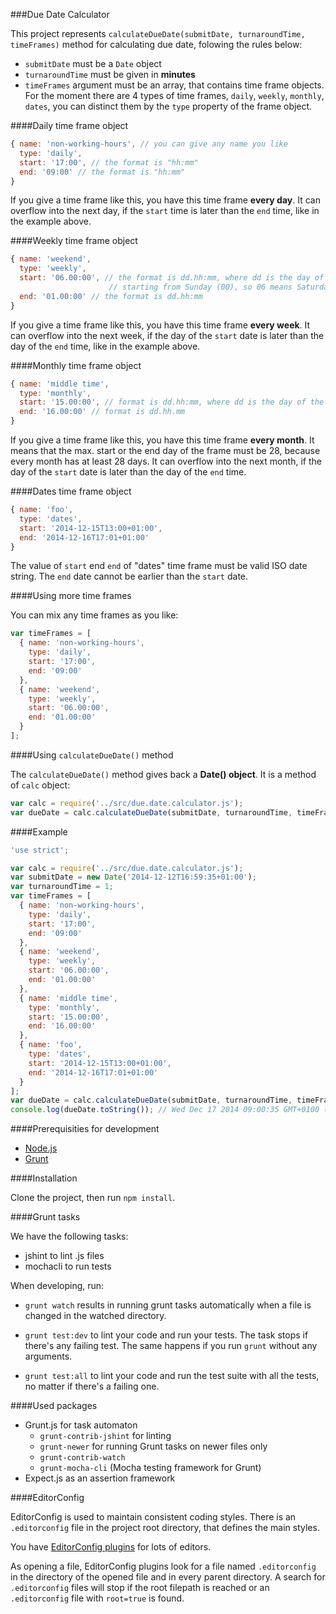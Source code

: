 ###Due Date Calculator

This project represents `calculateDueDate(submitDate, turnaroundTime, timeFrames)` method for calculating due date, folowing the rules below:

- `submitDate` must be a `Date` object
- `turnaroundTime` must be given in **minutes**
- `timeFrames` argument must be an array, that contains time frame objects. For the moment there are 4 types of time frames, `daily`, `weekly`, `monthly`, `dates`, you can distinct them by the `type` property of the frame object.

####Daily time frame object
```js
{ name: 'non-working-hours', // you can give any name you like
  type: 'daily',
  start: '17:00', // the format is "hh:mm"
  end: '09:00' // the format is "hh:mm"
}
```
If you give a time frame like this, you have this time frame **every day**. It can overflow into the next day, if the `start` time is later than the `end` time, like in the example above.

####Weekly time frame object
```js
{ name: 'weekend',
  type: 'weekly',
  start: '06.00:00', // the format is dd.hh:mm, where dd is the day of the week
                      // starting from Sunday (00), so 06 means Saturday
  end: '01.00:00' // the format is dd.hh:mm
}
```
If you give a time frame like this, you have this time frame **every week**. It can overflow into the next week, if the day of the `start` date is later than the day of the `end` time, like in the example above.

####Monthly time frame object
```js
{ name: 'middle time',
  type: 'monthly',
  start: '15.00:00', // format is dd.hh:mm, where dd is the day of the month
  end: '16.00:00' // format is dd.hh.mm
}
```
If you give a time frame like this, you have this time frame **every month**. It means that the max. start or the end day of the frame must be 28, because every month has at least 28 days. It can overflow into the next month, if the day of the `start` date is later than the day of the `end` time.

####Dates time frame object
```js
{ name: 'foo',
  type: 'dates',
  start: '2014-12-15T13:00+01:00',
  end: '2014-12-16T17:01+01:00'
}
```

The value of `start` end `end` of "dates" time frame must be valid ISO date string. The `end` date cannot be earlier than the `start` date.

####Using more time frames

You can mix any time frames as you like:

```js
var timeFrames = [
  { name: 'non-working-hours',
    type: 'daily',
    start: '17:00',
    end: '09:00'
  },
  { name: 'weekend',
    type: 'weekly',
    start: '06.00:00',
    end: '01.00:00'
  }
];
```

####Using `calculateDueDate()` method

The `calculateDueDate()` method gives back a **Date() object**. It is a method of `calc` object:

```js
var calc = require('../src/due.date.calculator.js');
var dueDate = calc.calculateDueDate(submitDate, turnaroundTime, timeFrames);
```

####Example

```js
'use strict';

var calc = require('../src/due.date.calculator.js');
var submitDate = new Date('2014-12-12T16:59:35+01:00');
var turnaroundTime = 1;
var timeFrames = [
  { name: 'non-working-hours',
    type: 'daily',
    start: '17:00',
    end: '09:00'
  },
  { name: 'weekend',
    type: 'weekly',
    start: '06.00:00',
    end: '01.00:00'
  },
  { name: 'middle time',
    type: 'monthly',
    start: '15.00:00',
    end: '16.00:00'
  },
  { name: 'foo',
    type: 'dates',
    start: '2014-12-15T13:00+01:00',
    end: '2014-12-16T17:01+01:00'
  }
];
var dueDate = calc.calculateDueDate(submitDate, turnaroundTime, timeFrames);
console.log(dueDate.toString()); // Wed Dec 17 2014 09:00:35 GMT+0100 (CET)
```

####Prerequisities for development

- [Node.js](http://nodejs.org/)
- [Grunt](http://gruntjs.com/getting-started)

####Installation

Clone the project, then run `npm install`.

####Grunt tasks

We have the following tasks:
- jshint to lint .js files
- mochacli to run tests

When developing, run:

- `grunt watch` results in running grunt tasks automatically when a file is changed in the watched directory.

- `grunt test:dev` to lint your code and run your tests. The task stops if there's any failing test. The same happens if you run `grunt` without any arguments.

- `grunt test:all` to lint your code and run the test suite with all the tests, no matter if there's a failing one.

####Used packages

- Grunt.js for task automaton
  - `grunt-contrib-jshint` for linting
  - `grunt-newer` for running Grunt tasks on newer files only
  - `grunt-contrib-watch`
  - `grunt-mocha-cli` (Mocha testing framework for Grunt)
- Expect.js as an assertion framework

####EditorConfig

EditorConfig is used to maintain consistent coding styles. There is an `.editorconfig` file in the project root directory, that defines the main styles.

You have [EditorConfig plugins](http://editorconfig.org/) for lots of editors.

As opening a file, EditorConfig plugins look for a file named `.editorconfig` in the directory of the opened file and in every parent directory. A search for `.editorconfig` files will stop if the root filepath is reached or an `.editorconfig` file with `root=true` is found.
